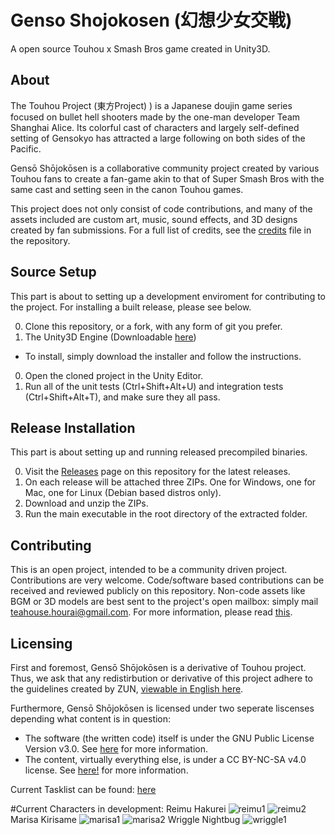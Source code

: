 # Genso Shojokosen (幻想少女交戦)
A open source Touhou x Smash Bros game created in Unity3D.

## About
The Touhou Project (東方Project) ) is a Japanese doujin game series focused on bullet hell shooters made by the one-man developer Team Shanghai Alice. Its colorful cast of characters and largely self-defined setting of Gensokyo has attracted a large following on both sides of the Pacific.

Gensō Shōjokōsen is a collaborative community project created by various Touhou fans to create a fan-game akin to that of Super Smash Bros with the same cast and setting seen in the canon Touhou games.

This project does not only consist of code contributions, and many of the assets included are custom art, music, sound effects, and 3D designs created by fan submissions. For a full list of credits, see the [credits](./CREDITS.md) file in the repository.

## Source Setup
This part is about to setting up a development enviroment for contributing to the project. For installing a built release, please see below.

0. Clone this repository, or a fork, with any form of git you prefer.
0. The Unity3D Engine (Downloadable [here](https://unity3d.com/get-unity/download))
  * To install, simply download the installer and follow the instructions.
0. Open the cloned project in the Unity Editor.
0. Run all of the unit tests (Ctrl+Shift+Alt+U) and integration tests (Ctrl+Shift+Alt+T), and make sure they all pass.

## Release Installation
This part is about setting up and running released precompiled binaries.

0. Visit the [Releases](https://github.com/HouraiTeahouse/GensoShojokosen/releases) page on this repository for the latest releases.
0. On each release will be attached three ZIPs. One for Windows, one for Mac, one for Linux (Debian based distros only).
0. Download and unzip the ZIPs.
0. Run the main executable in the root directory of the extracted folder.

## Contributing
This is an open project, intended to be a community driven project. Contributions are very welcome. Code/software based contributions can be received and reviewed publicly on this repository. Non-code assets like BGM or 3D models are best sent to the project's open mailbox: simply mail teahouse.hourai@gmail.com. For more information, please read [this](./CONTRIBUTING.md).

## Licensing
First and foremost, Gensō Shōjokōsen is a derivative of Touhou project. Thus, we ask that any redistirbution or derivative of this project adhere to the guidelines created by ZUN, [viewable in English here](http://en.touhouwiki.net/wiki/Touhou_Wiki:Copyrights). 

Furthermore, Gensō Shōjokōsen is licensed under two seperate liscenses depending what content is in question:  
- The software (the written code) itself is under the GNU Public License Version v3.0. See [here](./SOFTWARE_LICENSE) for more information.
- The content, virtually everything else, is under a CC BY-NC-SA v4.0 license. See [here!](./CONTENT_LICENSE) for more information.

Current Tasklist can be found: [here](https://docs.google.com/spreadsheets/d/1oKmk5Pt0sEq07N8LBrtpubHbIbrXA5xlrI05jgub4hE/edit?usp=sharing)

#Current Characters in development:
Reimu Hakurei
![reimu1](http://i.imgur.com/4xOI9Sp.jpg)
![reimu2](http://i.imgur.com/CrgMNDe.jpg)
Marisa Kirisame
![marisa1](http://i.imgur.com/rdCGeXu.jpg)
![marisa2](http://i.imgur.com/7VYVhkr.jpg)
Wriggle Nightbug
![wriggle1](http://i.imgur.com/qBR9XVg.jpg)
